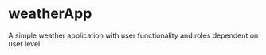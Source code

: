 # weatherApp
A simple weather application with user functionality and roles dependent on user level
